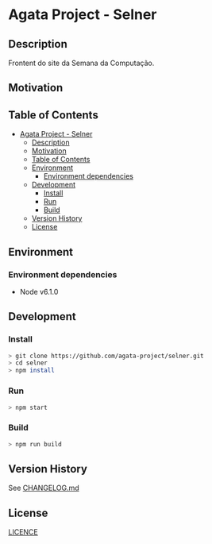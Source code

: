 # Agata Project - Selner

## Description

Frontent do site da Semana da Computação.

## Motivation

## Table of Contents

- [Agata Project - Selner](#agata-project---selner)
  - [Description](#description)
  - [Motivation](#motivation)
  - [Table of Contents](#table-of-contents)
  - [Environment](#environment)
    - [Environment dependencies](#environment-dependencies)
  - [Development](#development)
    - [Install](#install)
    - [Run](#run)
    - [Build](#build)
  - [Version History](#version-history)
  - [License](#license)

## Environment

### Environment dependencies

- Node v6.1.0

## Development

### Install

```sh
> git clone https://github.com/agata-project/selner.git
> cd selner
> npm install
```

### Run

```sh
> npm start
```

### Build

```sh
> npm run build
```

## Version History

See [CHANGELOG.md](https://github.com/agata-project/azazel/blob/master/CHANGELOG.md)

## License

[LICENCE](https://github.com/agata-project/azazel/blob/master/LICENSE)
